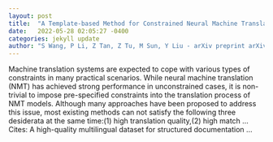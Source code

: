 ```yaml
---
layout: post
title:  "A Template-based Method for Constrained Neural Machine Translation"
date:   2022-05-28 02:05:27 -0400
categories: jekyll update
author: "S Wang, P Li, Z Tan, Z Tu, M Sun, Y Liu - arXiv preprint arXiv:2205.11255, 2022"
---
```

Machine translation systems are expected to cope with various types of constraints in many practical scenarios. While neural machine translation (NMT) has achieved strong performance in unconstrained cases, it is non-trivial to impose pre-specified constraints into the translation process of NMT models. Although many approaches have been proposed to address this issue, most existing methods can not satisfy the following three desiderata at the same time:(1) high translation quality,(2) high match … Cites: ‪A high-quality multilingual dataset for structured documentation …‬